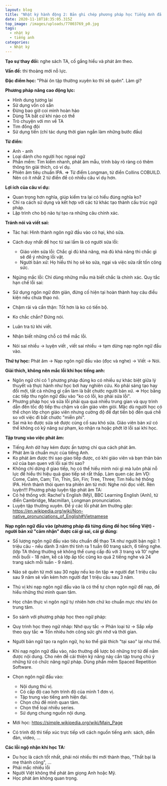 ```yaml
---
layout: blog
title: "Nhật ký hành động 2: Bản ghi chép phương pháp học Tiếng Anh đã qua nghiên cứu"
date: 2020-11-18T18:35:05.315Z
top_image: /images/uploads/77003769_p0.jpg
tags:
  - nhật ký
  - tiếng anh
categories:
  - Nhật ký
---
```

**Tạo sự thay đổi:** nghe sách TA, cố gắng hiểu và phát âm theo.

**Vấn đề:** thi thoảng mới nỗ lực.

**Đặc điểm học:** "Phải ôn tập thường xuyên ko thì sẽ quên".
Làm gì?
<!-- more -->
**Phương pháp nâng cao động lực:**

* Hình dung tương lai
* Sử dụng vốn có sẵn
* Đừng bao giờ coi mình hoàn hảo
* Dùng TA bất cứ khi nào có thể
* Trò chuyện với mn về TA
* Tìm đồng đội
* Sử dụng tiền (chỉ tác dụng thời gian ngắn làm những bước đầu)

**Từ điển:**

* Anh - anh
* Loại dành cho người học ngoại ngữ 
* Phần mềm: Tìm kiếm nhanh, phát âm mẫu, trình bày rõ ràng có thêm thông tin giải thích, có ví dụ.
* Phiên âm tiêu chuẩn IPA.
    => Từ điểm Longman, từ điển Collins COBUILD.
    Nên có ít nhất 2 từ điển để có nhiều câu ví dụ hơn.

**Lợi ích của câu ví dụ:**
* Quan trọng hơn nghĩa, giúp kiểm tra lại có hiểu đúng nghĩa ko?
* Chỉ ra cách sử dụng và kết hợp với các từ khác tạo thành cấu trúc ngữ pháp.
* Lập trình cho bộ não tự tạo ra những câu chính xác.

**Tránh nói và viết sai:**
* Tác hại: Hình thành ngôn ngữ đầu vào có hại, khó sửa.
* Cách duy nhất để học từ sai lầm là có người sửa lỗi:

  * Giáo viên sửa lỗi: Chắc gì đủ khả năng, mà đủ khả năng thì chắc gì sẽ để ý những lỗi vặt.
  * Người bản xứ: Họ hiểu thì họ sẽ ko sửa, ngại và việc sửa rất tốn công sức.
* Ngừng mắc lỗi: Chỉ dùng những mẫu mà biết chắc là chính xác.
  Quy tắc hạn chế lỗi sai:
* Sử dụng ngôn ngữ đơn giản, đừng cố hiện tại hoàn thành hay câu điều kiện nếu chưa thạo nó.
* Chậm rãi và cẩn thận: Tốt hơn là ko có tiến bộ.
* Ko chắc chắn? Đừng nói.
* Luân tra từ khi viết.
* Nhận biết những chỗ có thể mắc lỗi.
* Nói sai nhiều -> luyện viết , viết sai nhiều -> tạm dừng nạp ngôn ngữ đầu vào.

**Thứ tự học:** Phát âm -> Nạp ngôn ngữ đầu vào (đọc và nghe) -> Viết -> Nói.

**Giải thích, không nên mắc lỗi khi học tiếng anh:**
* Ngôn ngữ chỉ có 1 phương pháp đúng ko có nhiều sự khác biệt giữa lý thuyết và thực hành như học bơi hay nghiên cứu. Ko phải sáng tạo hay đổi mới, tất cả những gì cần làm là bắt chước người bản xứ. => Học bằng các tiếp thu ngôn ngữ đầu vào "ko có lỗi, ko phải sửa lỗi".
* Phương pháp học và sửa lỗi phải qua quá nhiều trung gian và quy trình dẫn đến tốc độ tiếp thu chậm và cần giáo viên giỏi. Mặc dù người học có thể chọn lớp chọn giáo viên nhưng cường độ để đạt tiến bộ đến quá chễ so với việc đi bắt chước "miễn phí".
* Sai mà ko được sửa sẽ được củng cố sau khó sửa. Giáo viên bản xứ có thể không có kỹ năng sư phạm, ko nhận ra hoặc phớt lờ lỗi sai khi học.

**Tập trung vào việc phát âm:**
* Tiếng Anh dở hay kém được ấn tượng chỉ qua cách phát âm.
* Phát âm là chuẩn mực của tiếng Anh.
* Ko phát âm được thì sao giao tiếp được, có khi giáo viên và bạn thân bản xứ của bạn quen với lỗi sai thì sao?
* Không chỉ dừng ở giao tiếp, họ có thể hiểu mình nói gì mà luôn phải nỗ lực để hiểu thì hiệu quả giao tiếp sẽ rất thấp.
  Làm quen các âm VD: Come, Calm, Cam; Tin, Thin, Sin, Fin; Tree, Three;
  Tìm hiểu hệ thống IPA.
  Hình thành thói quen tra phiên âm từ mới: Nghe nói đọc viết.
  Rèn luyện!!!
  Phương pháp luyện tập phát âm TA:
* Có hệ thống với: Rachel's English (Mỹ), BBC Learning English (Anh), từ điển Cambridge, Macmillan, Longman pronunciation.
* Luyện tập thường xuyên. Để ý các lỗi phát âm thường gặp: https://en.wikipedia.org/wiki/Non-native_pronunciations_of_English#Vietnamese

**Nạp ngôn ngữ đầu vào (phương pháp đã từng dùng để học tiếng Việt) - người bản xứ "cảm nhận" được cái gì sai, cái gì đúng:**
* Số lượng ngôn ngữ đầu vào tiêu chuẩn để thạo TA như người bản ngữ: 1 triệu câu - nếu dành 3 năm thì tính ra 1 tuần 60 trang sách, 6 tiếng nghe. (lớp TA thông thường sẽ không thể cung cấp đủ với 3 trang và 10' nghe mỗi buổi - 18 năm, kể cả lớp ấp tốc cũng ko quá 2 tiếng nghe và 24 trang sách mỗi tuần - 9 năm).
* Não sẽ quên từ mới sau 30 ngày nếu ko ôn tập => người đạt 1 triệu câu sau 9 năm sẽ vẫn kém hơn người đạt 1 triệu câu sau 3 năm.
* Thú vị khi nạp ngôn ngữ đầu vào là có thể tự chọn ngôn ngữ để nạp, để hiểu những thứ mình quan tâm.
* Học chân thực vì ngôn ngữ tự nhiên hơn chứ ko chuẩn mực như khi ôn trung tâm.
* So sánh với phương pháp học theo ngữ pháp:
* Quy trình học theo ngữ nháp: Nhớ quy tắc -> Phân loại từ -> Sắp xếp theo quy tắc => Tốn nhiêu hơn công sức ghi nhớ và thời gian.
* Người bản ngữ tạo ra ngôn ngữ, họ ko thể giải thích "tại sao" lại như thế.
* Khi nạp ngôn ngữ đầu vào, não thường dễ lược bỏ những trợ từ để nắm được nội dung. Cho nên để cải thiện kỹ năng này cần tập trung chú ý những từ có chức năng ngữ pháp. Dùng phần mềm Spaced Repetition Software.
* Chọn ngôn ngữ đầu vào:

  * Nội dung thú vị.
  * Có cấp độ cao hơn trình độ của mình 1 đơn vị.
  * Tập trung vào tiếng anh hiện đại.
  * Chọn chủ đề mình quan tâm.
  * Chọn thể loại nhiều series.
  * Sử dụng chung nguồn nội dung.
* Mới học: https://simple.wikipedia.org/wiki/Main_Page
* Có trình độ thì tiếp xúc trực tiếp với cách nguồn tiếng anh: sách, diễn đàn, video, ...

**Các lỗi ngộ nhận khi học TA:**
* Du học là cách tốt nhất, phải nói nhiều thì mới thành thạo, "Thất bại là mẹ thành công", ...
* Phải mắc nhiều lỗi
* Người Việt không thể phát âm giọng Anh hoặc Mỹ.
* Học phát âm không quan trọng.